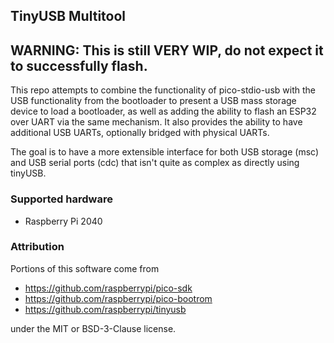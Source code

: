 ## TinyUSB Multitool

## WARNING: This is still VERY WIP, do not expect it to successfully flash.

This repo attempts to combine the functionality of pico-stdio-usb with the USB functionality from the bootloader to present a USB mass storage device to load a bootloader, as well as adding the ability to flash an ESP32 over UART via the same mechanism. It also provides the ability to have additional USB UARTs, optionally bridged with physical UARTs.

The goal is to have a more extensible interface for both USB storage (msc) and USB serial ports (cdc) that isn't quite as complex as directly using tinyUSB.

### Supported hardware
 * Raspberry Pi 2040

### Attribution
 Portions of this software come from 

 * https://github.com/raspberrypi/pico-sdk
 * https://github.com/raspberrypi/pico-bootrom
 * https://github.com/raspberrypi/tinyusb

under the MIT or BSD-3-Clause license.
